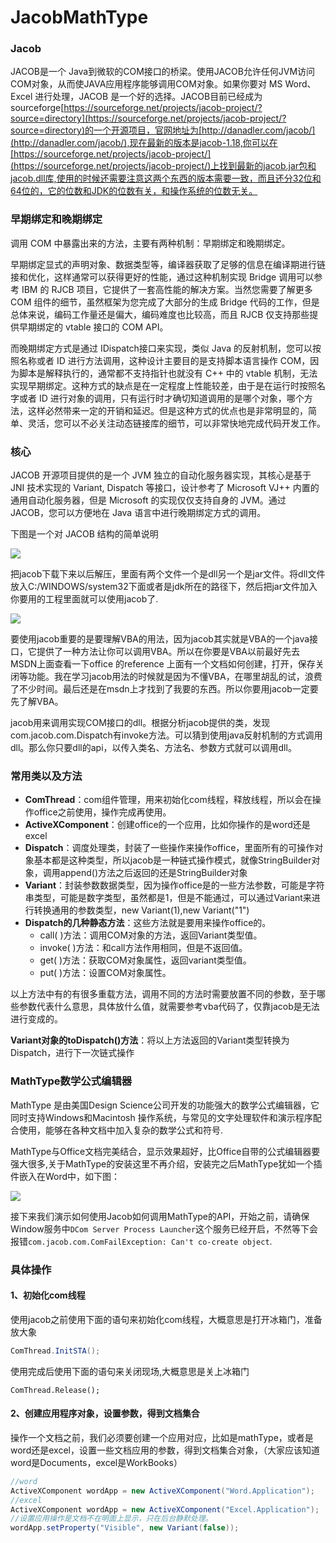 # JacobMathType

### Jacob ###
JACOB是一个 Java到微软的COM接口的桥梁。使用JACOB允许任何JVM访问COM对象，从而使JAVA应用程序能够调用COM对象。如果你要对 MS Word、Excel 进行处理，JACOB 是一个好的选择。JACOB目前已经成为sourceforge[https://sourceforge.net/projects/jacob-project/?source=directory](https://sourceforge.net/projects/jacob-project/?source=directory)的一个开源项目，官网地址为[http://danadler.com/jacob/](http://danadler.com/jacob/),现在最新的版本是jacob-1.18,你可以在[https://sourceforge.net/projects/jacob-project/](https://sourceforge.net/projects/jacob-project/)上找到最新的jacob.jar包和jacob.dll库,使用的时候还需要注意这两个东西的版本需要一致，而且还分32位和64位的，它的位数和JDK的位数有关，和操作系统的位数无关。

### 早期绑定和晚期绑定 ###
调用 COM 中暴露出来的方法，主要有两种机制：早期绑定和晚期绑定。

早期绑定显式的声明对象、数据类型等，编译器获取了足够的信息在编译期进行链接和优化，这样通常可以获得更好的性能，通过这种机制实现 Bridge 调用可以参考 IBM 的 RJCB 项目，它提供了一套高性能的解决方案。当然您需要了解更多 COM 组件的细节，虽然框架为您完成了大部分的生成 Bridge 代码的工作，但是总体来说，编码工作量还是偏大，编码难度也比较高，而且 RJCB 仅支持那些提供早期绑定的 vtable 接口的 COM API。

而晚期绑定方式是通过 IDispatch接口来实现，类似 Java 的反射机制，您可以按照名称或者 ID 进行方法调用，这种设计主要目的是支持脚本语言操作 COM，因为脚本是解释执行的，通常都不支持指针也就没有 C++ 中的 vtable 机制，无法实现早期绑定。这种方式的缺点是在一定程度上性能较差，由于是在运行时按照名字或者 ID 进行对象的调用，只有运行时才确切知道调用的是哪个对象，哪个方法，这样必然带来一定的开销和延迟。但是这种方式的优点也是非常明显的，简单、灵活，您可以不必关注动态链接库的细节，可以非常快地完成代码开发工作。

### 核心 ###
JACOB 开源项目提供的是一个 JVM 独立的自动化服务器实现，其核心是基于 JNI 技术实现的 Variant, Dispatch 等接口，设计参考了 Microsoft VJ++ 内置的通用自动化服务器，但是 Microsoft 的实现仅仅支持自身的 JVM。通过 JACOB，您可以方便地在 Java 语言中进行晚期绑定方式的调用。

下图是一个对 JACOB 结构的简单说明

![](https://github.com/scalad/JacobMathType/blob/master/doc/image/image001.jpg)

把jacob下载下来以后解压，里面有两个文件一个是dll另一个是jar文件。将dll文件放入C:/WINDOWS/system32下面或者是jdk所在的路径下，然后把jar文件加入你要用的工程里面就可以使用jacob了.

![](https://github.com/scalad/JacobMathType/blob/master/doc/image/jacob_path.png)

要使用jacob重要的是要理解VBA的用法，因为jacob其实就是VBA的一个java接口，它提供了一种方法让你可以调用VBA。所以在你要是VBA以前最好先去MSDN上面查看一下office 的reference 上面有一个文档如何创建，打开，保存关闭等功能。我在学习jacob用法的时候就是因为不懂VBA，在哪里胡乱的试，浪费了不少时间。最后还是在msdn上才找到了我要的东西。所以你要用jacob一定要先了解VBA。

jacob用来调用实现COM接口的dll。根据分析jacob提供的类，发现com.jacob.com.Dispatch有invoke方法。可以猜到使用java反射机制的方式调用dll。那么你只要dll的api，以传入类名、方法名、参数方式就可以调用dll。

### 常用类以及方法 ###
* **ComThread**：com组件管理，用来初始化com线程，释放线程，所以会在操作office之前使用，操作完成再使用。 
* **ActiveXComponent**：创建office的一个应用，比如你操作的是word还是excel 
* **Dispatch**：调度处理类，封装了一些操作来操作office，里面所有的可操作对象基本都是这种类型，所以jacob是一种链式操作模式，就像StringBuilder对象，调用append()方法之后返回的还是StringBuilder对象 
* **Variant**：封装参数数据类型，因为操作office是的一些方法参数，可能是字符串类型，可能是数字类型，虽然都是1，但是不能通过，可以通过Variant来进行转换通用的参数类型，new Variant(1),new Variant("1") 
* **Dispatch的几种静态方法**：这些方法就是要用来操作office的。
	* call( )方法：调用COM对象的方法，返回Variant类型值。
	* invoke( )方法：和call方法作用相同，但是不返回值。 
	* get( )方法：获取COM对象属性，返回variant类型值。 
	* put( )方法：设置COM对象属性。

以上方法中有的有很多重载方法，调用不同的方法时需要放置不同的参数，至于哪些参数代表什么意思，具体放什么值，就需要参考vba代码了，仅靠jacob是无法进行变成的。 

**Variant对象的toDispatch()方法**：将以上方法返回的Variant类型转换为Dispatch，进行下一次链式操作 

### MathType数学公式编辑器 ###
MathType 是由美国Design Science公司开发的功能强大的数学公式编辑器，它同时支持Windows和Macintosh 操作系统，与常见的文字处理软件和演示程序配合使用，能够在各种文档中加入复杂的数学公式和符号.

MathType与Office文档完美结合，显示效果超好，比Office自带的公式编辑器要强大很多,关于MathType的安装这里不再介绍，安装完之后MathType犹如一个插件嵌入在Word中，如下图：

![](https://github.com/scalad/JacobMathType/blob/master/doc/image/mathType_word.png)

接下来我们演示如何使用Jacob如何调用MathType的API，开始之前，请确保Window服务中`DCom Server Process Launcher`这个服务已经开启，不然等下会报错`com.jacob.com.ComFailException: Can't co-create object`.

### 具体操作 ###
#### 1、初始化com线程 ####

使用jacob之前使用下面的语句来初始化com线程，大概意思是打开冰箱门，准备放大象
```Java
ComThread.InitSTA(); 
```

使用完成后使用下面的语句来关闭现场,大概意思是关上冰箱门

```
ComThread.Release();
```
#### 2、创建应用程序对象，设置参数，得到文档集合 ####
操作一个文档之前，我们必须要创建一个应用对应，比如是mathType，或者是word还是excel，设置一些文档应用的参数，得到文档集合对象，（大家应该知道word是Documents，excel是WorkBooks）

```Java
//word
ActiveXComponent wordApp = new ActiveXComponent("Word.Application");
//excel
ActiveXComponent wordApp = new ActiveXComponent("Excel.Application");
//设置应用操作是文档不在明面上显示，只在后台静默处理。  
wordApp.setProperty("Visible", new Variant(false));
```